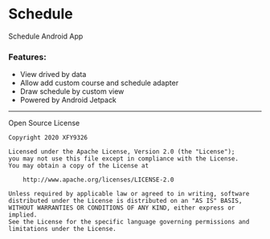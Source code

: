 # Schedule
Schedule Android App

### Features:  
- View drived by data
- Allow add custom course and schedule adapter
- Draw schedule by custom view
- Powered by Android Jetpack

-----

Open Source License
```
Copyright 2020 XFY9326

Licensed under the Apache License, Version 2.0 (the "License");
you may not use this file except in compliance with the License.
You may obtain a copy of the License at

    http://www.apache.org/licenses/LICENSE-2.0

Unless required by applicable law or agreed to in writing, software
distributed under the License is distributed on an "AS IS" BASIS,
WITHOUT WARRANTIES OR CONDITIONS OF ANY KIND, either express or implied.
See the License for the specific language governing permissions and
limitations under the License.
```
